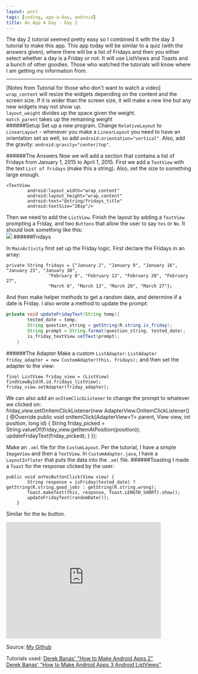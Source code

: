 ```yaml
---
layout: post
tags: [coding, app-a-day, android]
title: An App A Day - Day 2
---
```


The day 2 tutorial seemed pretty easy so I combined it with the day 3 tutorial to make this app.
This app today will be similar to a quiz (with the answers given), where there will be a list of Fridays and then you either select whether a day is a Friday or not.  It will use ListViews and Toasts and a bunch of other goodies.  Those who watched the tutorials will know where I am getting my information from.

-------------
[Notes from Tutorial for those who don't want to watch a video]  
`wrap_content` will resize the widgets depending on the content and the screen size. If it is wider than the screen size, it will make a new line but any new widgets may not show up.  
`layout_weight` divides up the space given the weight.  
`match_parent` takes up the remaining weight  
######Setup
Set up a new program.  Change `RelativeLayout` to `LinearLayout` - whenever you make a `LinearLayout` you need to have an orientation set as well, so add `android:orientation="vertical"`.  Also, add the gravity: `android:gravity="center|top"`.



######The Answers
Now we will add a section that contains a list of Fridays from January 1, 2015 to April 1, 2015.  First we add a `TextView` with the text `List of Fridays` (make this a string).  Also, set the size to something large enough.
```
<TextView
        android:layout_width="wrap_content"
        android:layout_height="wrap_content"
        android:text="@string/fridays_title"
        android:textSize="20sp"/>
```

Then we need to add the `ListView`.  Finish the layout by adding a `TextView` prompting a Friday, and two `Buttons` that allow the user to say `Yes` or `No`.
It should look something like this:  
![](http://i.imgur.com/c5PC6Lc.png)
######Fridays

In `MainActivity` first  set up the Friday logic.  First declare the Fridays in an array: 
```
private String fridays = {"January 2", "January 9", "January 16", "January 23", "January 30", 
                "February 6", "February 13", "February 20", "February 27",
                "March 6", "March 13", "March 20", "March 27"};
```
And then make helper methods to get a random date, and determine if a date is Friday.  I also wrote a method to update the prompt:   
```java
private void updateFridayText(String temp){
        tested_date = temp;
        String question_string = getString(R.string.is_friday);
        String prompt = String.format(question_string, tested_date);
        is_friday_textView.setText(prompt);
    }
```

######The Adapter
Make a custom `ListAdapter`: `ListAdapter friday_adapter = new CustomAdapter(this, fridays);`
and then set the adapter to the view:  
```
final ListView friday_view = (ListView) findViewById(R.id.fridays_listView);
friday_view.setAdapter(friday_adapter);
```



We can also add an `onItemClickListener` to change the prompt to whatever we clicked on:  
    friday_view.setOnItemClickListener(new AdapterView.OnItemClickListener() {
            @Override
            public void onItemClick(AdapterView<?> parent, View view, int position, long id) {
                String friday_picked = String.valueOf(friday_view.getItemAtPosition(position));
                updateFridayText(friday_picked);
            }
    });

Make an `.xml` file for the `CustomLayout`.  Per the tutorial, I have a simple `ImageView` and then a `TextView`.
In `CustomAdapter.java`, I have a `LayoutInflater` that puts the data into the `.xml` file.
######Toasting
I made a `Toast` for the response clicked by the user:   
```
public void onYesButtonClick(View view) {
        String response = isFriday(tested_date) ? getString(R.string.good_job) : getString(R.string.wrong);
        Toast.makeText(this, response, Toast.LENGTH_SHORT).show();
        updateFridayText(randomDate());
    }
```  
Similar for the `No` button.  
<iframe width="420" height="315" src="https://www.youtube.com/embed/hKH9KUyYw5w" frameborder="0" allowfullscreen></iframe>

Source: [My Github](https://github.com/ll2585/app_a_day.day_2)

Tutorials used:
[Derek Banas' "How to Make Android Apps 2"](https://www.youtube.com/watch?v=kmsB_P2xbus)  
[Derek Banas' "How to Make Android Apps 3 Android ListViews"](https://www.youtube.com/watch?v=rhj4_KBD6BQ)